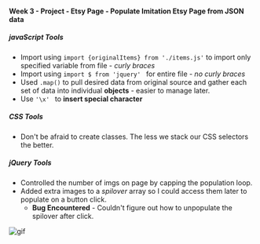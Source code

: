#### Week 3 - Project - Etsy Page - Populate Imitation Etsy Page from JSON data

##### javaScript Tools
  * Import using `import {originalItems} from './items.js'` to import only specified variable from file - _curly braces_
  * Import using ```import $ from 'jquery' ``` for entire file - _no curly braces_
  * Used `.map()` to pull desired data from original source and gather each set of data into individual **objects** - easier to manage later.
  * Use ```'\x' ``` to **insert special character**

##### CSS Tools
  * Don't be afraid to create classes.  The less we stack our CSS selectors the better.

##### jQuery Tools
  * Controlled the number of imgs on page by capping the population loop.
  * Added extra images to a _spilover_ array so I could access them later to populate on a button click.
    *  **Bug Encountered** - Couldn't figure out how to unpopulate the spilover after click.

![gif](http://www.reactiongifs.com/r/ccs.gif)